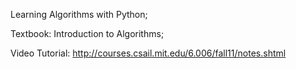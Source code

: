 Learning Algorithms with Python; 

Textbook: Introduction to Algorithms; 

Video Tutorial: http://courses.csail.mit.edu/6.006/fall11/notes.shtml
